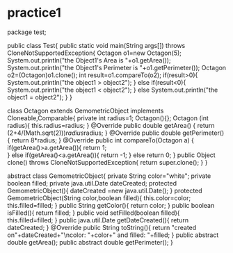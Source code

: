# practice1
package test;

public class Test{
public static void main(String args[]) throws CloneNotSupportedException{
Octagon o1=new Octagon(5);
System.out.println("the Object1's Area is "+o1.getArea());
System.out.println("the Object1's Perimeter is "+o1.getPerimeter());
Octagon o2=(Octagon)o1.clone();
int result=o1.compareTo(o2);
if(result>0){
System.out.println("the object1 > object2");
}
else if(result<0){
System.out.println("the object1 < object2");
}
else
    System.out.println("the object1 = object2");
}
}

class Octagon extends GemometricObject implements Cloneable,Comparable<Octagon>{
private int radius=1;
Octagon(){};
Octagon (int radius){
this.radius=radius;
}
@Override
public double getArea() {
return (2+4/(Math.sqrt(2)))*radius*radius;
}
@Override
public double getPerimeter() {
return 8*radius;
}
@Override
public int compareTo(Octagon a) {
if(getArea()>a.getArea()){
return 1;        
}
else if(getArea()<a.getArea()){
return -1;
}
else
    return 0;
}
public Object clone() throws CloneNotSupportedException{
return super.clone();
}
}


abstract class GemometricObject{
private String color="white";
private boolean filled;
private java.util.Date dateCreated;
protected GemometricObject(){
dateCreated =new java.util.Date();
}
protected GemometricObject(String color,boolean filled){
this.color=color;
this.filled=filled;
}
public String getColor(){
return color;
}
public boolean isFilled(){
return filled;
}
public void setFilled(boolean filled){
this.filled=filled;
}
public java.util.Date getDateCreated(){
return dateCreated;
}
@Override
public String toString(){
return "created on"+dateCreated+"\ncolor: "+color+" and filled: "+filled;
}
public abstract double getArea();
public abstract double getPerimeter();
}
